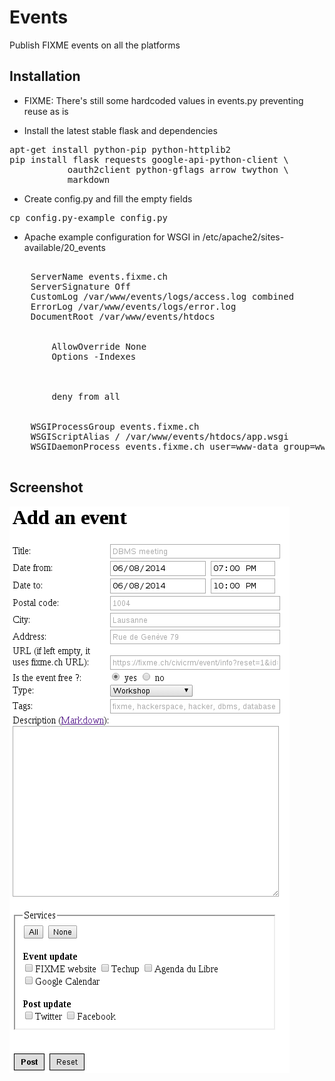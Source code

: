 Events
======

Publish FIXME events on all the platforms

Installation
------------

* FIXME: There's still some hardcoded values in events.py preventing reuse as is

* Install the latest stable flask and dependencies

<pre>
apt-get install python-pip python-httplib2
pip install flask requests google-api-python-client \
           oauth2client python-gflags arrow twython \
           markdown
</pre>

* Create config.py and fill the empty fields

<pre>
cp config.py-example config.py
</pre>

* Apache example configuration for WSGI in /etc/apache2/sites-available/20_events

<pre>
<VirtualHost *:80>
    ServerName events.fixme.ch
    ServerSignature Off
    CustomLog /var/www/events/logs/access.log combined
    ErrorLog /var/www/events/logs/error.log
    DocumentRoot /var/www/events/htdocs

    <Directory /var/www/events/htdocs>
        AllowOverride None
        Options -Indexes
    </Directory>

    <Files *.pyc>
        deny from all
    </Files>

    WSGIProcessGroup events.fixme.ch
    WSGIScriptAlias / /var/www/events/htdocs/app.wsgi
    WSGIDaemonProcess events.fixme.ch user=www-data group=www-data threads=50
</VirtualHost>
</pre>

Screenshot
----------

![form](./screenshot.png)



